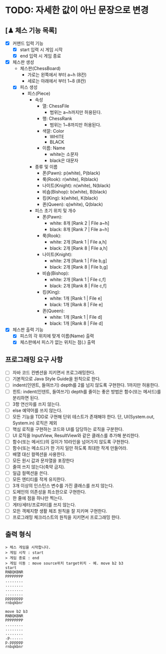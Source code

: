 # TODO: 자세한 값이 아닌 문장으로 변경

## [♟ 체스 기능 목록]
- [x] 커맨드 입력 기능
  - [x] start 입력 시 게임 시작
  - [x] end 입력 시 게임 종료 
- [x] 체스판 생성
  - 체스판(ChessBoard)
      - 가로는 왼쪽에서 부터 a~h (8칸)
      - 세로는 아래에서 부터 1~8 (8칸)
  - [x] 피스 생성
    - 피스(Piece)
      - 속성
        - 열: ChessFile
          - 범위는 a~h까지만 허용된다.
        - 행: ChessRank
          - 범위는 1~8까지만 허용된다.
        - 색깔: Color
          - WHITE
          - BLACK
        - 이름: Name
          - white는 소문자
          - black은 대문자
      - 종류 및 이름
        - 폰(Pawn): p(white), P(black)
        - 룩(Rook): r(white), R(black)
        - 나이트(Knight): n(white), N(black)
        - 비숍(Bishop): b(white), B(black)
        - 킹(King): k(white), K(black)
        - 퀸(Queen): q(white), Q(black)
      - 피스 초기 위치 및 개수
        - 폰(Pawn):
          - white: 8개 [Rank 2 | File a~h]
          - black: 8개 [Rank 7 | File a~h]
        - 룩(Rook): 
          - white: 2개 [Rank 1 | File a,h]
          - black: 2개 [Rank 8 | File a,h]
        - 나이트(Knight):
          - white: 2개 [Rank 1 | File b,g]
          - black: 2개 [Rank 8 | File b,g]
        - 비숍(Bishop): 
          - white: 2개 [Rank 1 | File c,f]
          - black: 2개 [Rank 8 | File c,f]
        - 킹(King):
          - white: 1개 [Rank 1 | File e]
          - black: 1개 [Rank 8 | File e]
        - 퀸(Queen): 
          - white: 1개 [Rank 1 | File d]
          - black: 1개 [Rank 8 | File d]
- [x] 체스판 출력 기능
  - [x] 피스의 각 위치에 맞게 이름(Name) 출력
  - [x] 체스판에서 피스가 없는 위치는 점(.) 출력
  
## 프로그래밍 요구 사항
- [ ] 자바 코드 컨벤션을 지키면서 프로그래밍한다.
- [ ] 기본적으로 Java Style Guide을 원칙으로 한다.
- [ ] indent(인덴트, 들여쓰기) depth를 2를 넘지 않도록 구현한다. 1까지만 허용한다.
- [ ] 힌트: indent(인덴트, 들여쓰기) depth를 줄이는 좋은 방법은 함수(또는 메서드)를 분리하면 된다.
- [ ] 3항 연산자를 쓰지 않는다.
- [ ] else 예약어를 쓰지 않는다.
- [ ] 모든 기능을 TDD로 구현해 단위 테스트가 존재해야 한다. 단, UI(System.out, System.in) 로직은 제외
- [ ] 핵심 로직을 구현하는 코드와 UI를 담당하는 로직을 구분한다.
- [ ] UI 로직을 InputView, ResultView와 같은 클래스를 추가해 분리한다.
- [ ] 함수(또는 메서드)의 길이가 10라인을 넘어가지 않도록 구현한다.
- [ ] 함수(또는 메소드)가 한 가지 일만 하도록 최대한 작게 만들어라.
- [ ] 배열 대신 컬렉션을 사용한다.
- [ ] 모든 원시 값과 문자열을 포장한다
- [ ] 줄여 쓰지 않는다(축약 금지).
- [ ] 일급 컬렉션을 쓴다.
- [ ] 모든 엔티티를 작게 유지한다.
- [ ] 3개 이상의 인스턴스 변수를 가진 클래스를 쓰지 않는다.
- [ ] 도메인의 의존성을 최소한으로 구현한다.
- [ ] 한 줄에 점을 하나만 찍는다.
- [ ] 게터/세터/프로퍼티를 쓰지 않는다.
- [ ] 모든 객체지향 생활 체조 원칙을 잘 지키며 구현한다.
- [ ] 프로그래밍 체크리스트의 원칙을 지키면서 프로그래밍 한다.

## 출력 형식
```
> 체스 게임을 시작합니다.
> 게임 시작 : start
> 게임 종료 : end
> 게임 이동 : move source위치 target위치 - 예. move b2 b3
start
RNBQKBNR
PPPPPPPP
........
........
........
........
pppppppp
rnbqkbnr

move b2 b3
RNBQKBNR
PPPPPPPP
........
........
........
.p......
p.pppppp
rnbqkbnr

```
